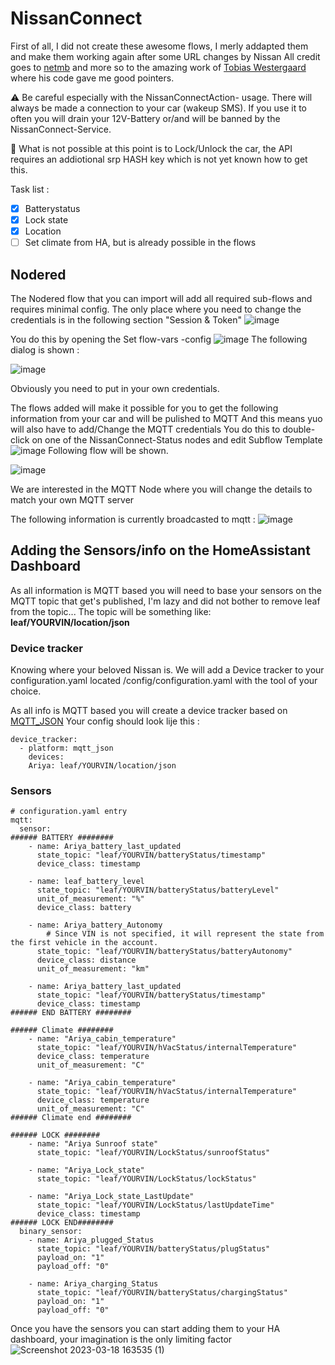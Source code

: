 # NissanConnect


First of all, I did not create these awesome flows, I merly addapted them and make them working again after some URL changes by Nissan
All credit goes to [netmb](https://github.com/netmb/nodered-nissanconnect) and more so to the amazing work of [Tobias Westergaard](https://gitlab.com/tobiaswkjeldsen/dartnissanconnect) where his code gave me good pointers.

:warning:
Be careful especially with the NissanConnectAction- usage. There will always be made a connection to your car (wakeup SMS). If you use it to often you will drain your 12V-Battery or/and will be banned by the NissanConnect-Service.

:pushpin: What is not possible at this point is to Lock/Unlock the car, the API requires an addiotional srp HASH key which is not yet known how to get this.

Task list :
- [x] Batterystatus
- [x] Lock state
- [x] Location
- [ ] Set climate from HA, but is already possible in the flows

## Nodered
The Nodered flow that you can import will add all required sub-flows and requires minimal config.
The only place where you need to change the credentials is in the following section 
"Session & Token"
![image](https://user-images.githubusercontent.com/6417524/226113614-13dc2775-2496-47db-866e-d51b8332d7b7.png)



You do this by opening the Set flow-vars -config 
![image](https://user-images.githubusercontent.com/6417524/226113713-e1021af9-ccd7-493e-946c-bec2f009ba07.png)
The following dialog is shown :

![image](https://user-images.githubusercontent.com/6417524/226113788-29b8ac02-04fe-4fbc-b15e-54ee89243bcd.png)

Obviously you need to put in your own credentials.

The flows added will make it possible for you to get the following information from your car and will be pulished to MQTT
And this means yuo will also have to add/Change the MQTT credentials 
You do this to double-click on one of the NissanConnect-Status nodes and edit Subflow Template
![image](https://user-images.githubusercontent.com/6417524/226114023-cd57ecfd-6a41-4ffd-aa11-3f1f44ab3dd5.png)
Following flow will be shown.

![image](https://user-images.githubusercontent.com/6417524/226114042-469c403f-9d44-4df8-8a77-06d4328f8e34.png)

We are interested in the MQTT Node where you will change the details to match your own MQTT server

The following information is currently broadcasted to mqtt :
![image](https://user-images.githubusercontent.com/6417524/226115468-f4d8bda3-c961-4179-81e9-d3b99dfa7319.png)



## Adding the Sensors/info on the HomeAssistant Dashboard
As all information is MQTT based you will need to base your sensors on the MQTT topic that get's published, I'm lazy and did not bother to remove leaf from the topic...
The topic will be something like:  **leaf/YOURVIN/location/json**


### Device tracker

Knowing where your beloved Nissan is.
We will add a Device tracker to your configuration.yaml located /config/configuration.yaml with the tool of your choice.

As all info is MQTT based you will create a device tracker based on [MQTT_JSON](https://www.home-assistant.io/integrations/mqtt_json)
Your config should look lije this :
```
device_tracker:
  - platform: mqtt_json
    devices:
    Ariya: leaf/YOURVIN/location/json
```
### Sensors

```
# configuration.yaml entry
mqtt:
  sensor:
###### BATTERY ########      
    - name: Ariya_battery_last_updated
      state_topic: "leaf/YOURVIN/batteryStatus/timestamp"
      device_class: timestamp

    - name: leaf_battery_level
      state_topic: "leaf/YOURVIN/batteryStatus/batteryLevel"
      unit_of_measurement: "%"
      device_class: battery

    - name: Ariya_battery_Autonomy
        # Since VIN is not specified, it will represent the state from the first vehicle in the account.
      state_topic: "leaf/YOURVIN/batteryStatus/batteryAutonomy"
      device_class: distance
      unit_of_measurement: "km"

    - name: Ariya_battery_last_updated
      state_topic: "leaf/YOURVIN/batteryStatus/timestamp"
      device_class: timestamp
###### END BATTERY ########            

###### Climate ########      
    - name: "Ariya_cabin_temperature"
      state_topic: "leaf/YOURVIN/hVacStatus/internalTemperature"
      device_class: temperature
      unit_of_measurement: "C"
      
    - name: "Ariya_cabin_temperature"
      state_topic: "leaf/YOURVIN/hVacStatus/internalTemperature"
      device_class: temperature
      unit_of_measurement: "C"     
###### Climate end ########      

###### LOCK ########      
    - name: "Ariya Sunroof state"
      state_topic: "leaf/YOURVIN/LockStatus/sunroofStatus"

    - name: "Ariya_Lock_state"
      state_topic: "leaf/YOURVIN/LockStatus/lockStatus"      
      
    - name: "Ariya_Lock_state_LastUpdate"
      state_topic: "leaf/YOURVIN/LockStatus/lastUpdateTime"
      device_class: timestamp
###### LOCK END########      
  binary_sensor:
    - name: Ariya_plugged_Status
      state_topic: "leaf/YOURVIN/batteryStatus/plugStatus"
      payload_on: "1"
      payload_off: "0"

    - name: Ariya_charging_Status
      state_topic: "leaf/YOURVIN/batteryStatus/chargingStatus"
      payload_on: "1"
      payload_off: "0"

```
Once you have the sensors you can start adding them to your HA dashboard, your imagination is the only limiting factor
![Screenshot 2023-03-18 163535 (1)](https://user-images.githubusercontent.com/6417524/226115683-c72ed14a-1e48-4048-a215-52f7a9e41f2f.png)

